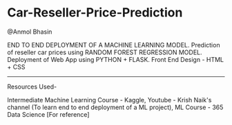 # Car-Reseller-Price-Prediction
@Anmol Bhasin


END TO END DEPLOYMENT OF A MACHINE LEARNING MODEL. 
Prediction of reseller car prices using RANDOM FOREST REGRESSION MODEL. 
Deployment of Web App using PYTHON + FLASK.
Front End Design - HTML + CSS 

_____________________________________________________________________
Resources Used- 




Intermediate Machine Learning Course - Kaggle, 
Youtube - Krish Naik's channel (To learn end to end deployment of a ML project), 
ML Course - 365 Data Science [For reference]

